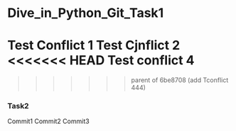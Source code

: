 # Dive_in_Python_Git_Task1
Test Conflict 1
Test Cjnflict 2
<<<<<<< HEAD
Test conflict 4
=======
>>>>>>> parent of 6be8708 (add Tconflict 444)

### Task2
Commit1
Commit2
Commit3
